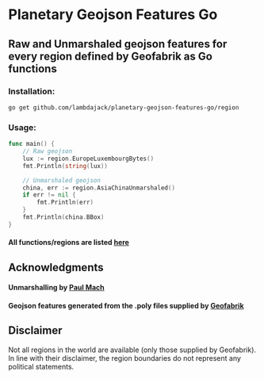 # Planetary Geojson Features Go

## Raw and Unmarshaled geojson features for every region defined by Geofabrik as Go functions

### Installation:

`go get github.com/lambdajack/planetary-geojson-features-go/region`

### Usage:

```go
func main() {
	// Raw geojson
	lux := region.EuropeLuxembourgBytes()
	fmt.Println(string(lux))

	// Unmarshaled geojson
	china, err := region.AsiaChinaUnmarshaled()
	if err != nil {
		fmt.Println(err)
	}
	fmt.Println(china.BBox)
}
```

#### All functions/regions are listed [here](INDEX.md)

## Acknowledgments

#### Unmarshalling by [Paul Mach](https://github.com/paulmach/go.geojson)

#### Geojson features generated from the .poly files supplied by [Geofabrik](https://download.geofabrik.de/)

## Disclaimer

Not all regions in the world are available (only those supplied by Geofabrik). In line with their disclaimer, the region boundaries do not represent any political statements.
